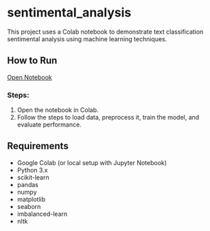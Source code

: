 # sentimental_analysis
This project uses a Colab notebook to demonstrate text classification sentimental analysis using machine learning techniques.

## How to Run

[Open Notebook]([https://colab.research.google.com/drive/1BYYyoFXaX-vXgDej02g-G4EsXruDkDLo?usp=sharing])

### Steps:
1. Open the notebook in Colab.
2. Follow the steps to load data, preprocess it, train the model, and evaluate performance.

## Requirements
- Google Colab (or local setup with Jupyter Notebook)
- Python 3.x
- scikit-learn
- pandas
- numpy
- matplotlib
- seaborn
- imbalanced-learn
- nltk
